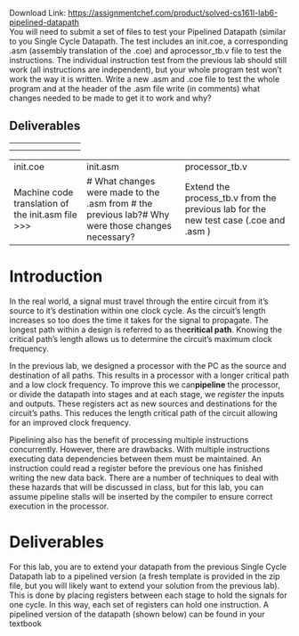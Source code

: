 Download Link: https://assignmentchef.com/product/solved-cs161l-lab6-pipelined-datapath
<br>
You will need to submit a set of files to test your Pipelined Datapath (similar to you Single Cycle Datapath. The test includes an init.coe​, a corresponding ​.asm​ (assembly translation of the ​.coe​) and a ​processor_tb.v​ file to test the instructions. The individual instruction test from the previous lab should still work (all instructions are independent), but your whole program test won’t work the way it is written.  Write a new ​.asm​ and ​.coe​ file to test the whole program and at the header of the ​.asm​ file write (in comments) what changes needed to be made to get it to work and why?

<h2>Deliverables</h2>

<table>

 <tbody>

  <tr>

   <td width="96"></td>

  </tr>

  <tr>

   <td></td>

   <td></td>

  </tr>

 </tbody>

</table>




<table width="838">

 <tbody>

  <tr>

   <td width="192">init.coe</td>

   <td width="319">init.asm</td>

   <td width="327">processor_tb.v</td>

  </tr>

  <tr>

   <td width="192">Machine code translation of the ​init.asm​ file &gt;&gt;&gt;</td>

   <td width="319"># What changes were made to the .asm from  # the previous lab?# Why were those changes necessary?</td>

   <td width="327">Extend the ​process_tb.v​ from the previous lab for the new test case (​.coe​ and .asm​      ​)</td>

  </tr>

 </tbody>

</table>

<h1>Introduction</h1>

In the real world, a signal must travel through the entire circuit from it’s source to it’s destination within one clock cycle. As the circuit’s length increases so too does the time it takes for the signal to propagate. The longest path within a design is referred to as the ​<strong>critical path</strong>​. Knowing the critical path’s length allows us to determine the circuit’s maximum clock frequency.




In the previous lab, we designed a processor with the PC as the source and destination of all paths. This results in a processor with a longer critical path and a low clock frequency. To improve this we can ​<strong>pipeline</strong>​ the processor, or divide the datapath into stages and at each stage, we ​<em>register</em>​ the inputs and outputs. These registers act as new sources and destinations for the circuit’s paths. This reduces the length critical path of the circuit allowing for an improved clock frequency.




Pipelining also has the benefit of processing multiple instructions concurrently. However, there are drawbacks. With multiple instructions executing data dependencies between them must be maintained. An instruction could read a register before the previous one has finished writing the new data back. There are a number of techniques to deal with these hazards that will be discussed in class, but for this lab, you can assume pipeline stalls will be inserted by the compiler to ensure correct execution in the processor.

<h1>Deliverables</h1>

For this lab, you are to extend your datapath from the previous Single Cycle Datapath lab to a pipelined version (a fresh template is provided in the zip file, but you will likely want to extend your solution from the previous lab). This is done by placing registers between each stage to hold the signals for one cycle. In this way, each set of registers can hold one instruction. A pipelined version of the datapath (shown below) can be found in your textbook
